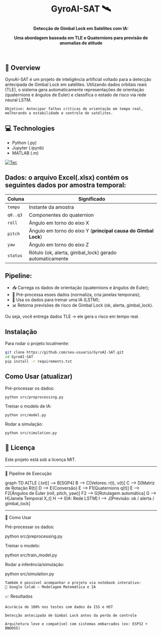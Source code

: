 <h1 align="center">GyroAI-SAT 🛰️<p></h1>


<div align="center">
  <strong>Detecção de Gimbal Lock em Satélites com IA:<p>Uma abordagem baseada em TLE e Quaternions para previsão de anomalias de atitude<p></strong><br> 
</div>

## 🔭 Overview

GyroAI-SAT é um projeto de inteligência artificial voltado para a detecção antecipada de Gimbal Lock em satélites. Utilizando dados orbitais reais (TLE), o sistema gera automaticamente representações de orientação (quaternions e ângulos de Euler) e classifica o estado de risco via rede neural LSTM.

    Objetivo: Antecipar falhas críticas de orientação em tempo real, melhorando a estabilidade e controle de satélites.

## 💻 Technologies

- Python (.py)
- Jupyter (.ipynb)
- MATLAB (.m)

[![Tec](https://skillicons.dev/icons?i=py,sklearn,tensorflow,matlab)](https://skillicons.dev)

## Dados: o arquivo Excel(.xlsx) contém os seguintes dados por amostra temporal:

| Coluna   | Significado                                                    |
| -------- | -------------------------------------------------------------- |
| `tempo`  | Instante da amostra                                            |
| `q0..q3` | Componentes do quaternion                                      |
| `roll`   | Ângulo em torno do eixo X                                      |
| `pitch`  | Ângulo em torno do eixo Y (**principal causa do Gimbal Lock**) |
| `yaw`    | Ângulo em torno do eixo Z                                      |
| `status` | Rótulo (ok, alerta, gimbal\_lock) gerado automaticamente       |

## Pipeline:

- 📥 Carrega os dados de orientação (quaternions e ângulos de Euler);
- 🔧 Pré-processa esses dados (normaliza, cria janelas temporais);
- 🧠 Usa os dados para treinar uma IA (LSTM);
- 📊 Retorna previsões de risco de Gimbal Lock (ok, alerta, gimbal_lock).

Ou seja, você entrega dados TLE → ele gera o risco em tempo real.

## Instalação
Para rodar o projeto localmente:
```bash
git clone https://github.com/seu-usuario/GyroAI-SAT.git
cd GyroAI-SAT
pip install -r requirements.txt
```

## Como Usar (atualizar)

Pré-processar os dados:

    python src/preprocessing.py

Treinar o modelo de IA:

    python src/model.py

Rodar a simulação:

    python src/simulation.py

## 📜 Licença

Este projeto está sob a licença MIT.

---

🧪 Pipeline de Execução

graph TD
  A[TLE (.txt)] --> B[SGP4]
  B --> C[Vetores: r(t), v(t)]
  C --> D[Matriz de Rotação R(t)]
  D --> E{Conversão}
  E --> F1[Quaternions q(t)]
  E --> F2[Ângulos de Euler (roll, pitch, yaw)]
  F2 --> G[Rotulagem automática]
  G --> H[Janela Temporal X_t]
  H --> I[IA: Rede LSTM]
  I --> J[Previsão: ok / alerta / gimbal_lock]

---

🚀 Como Usar

Pré-processar os dados:

python src/preprocessing.py

Treinar o modelo:

python src/train_model.py

Rodar a inferência/simulação:

python src/simulation.py

    Também é possível acompanhar o projeto via notebook interativo:
    🧮 Google Colab – Modelagem Matemática e IA

📈 Resultados

    Acurácia de 100% nos testes com dados da ISS e HST

    Detecção antecipada de Gimbal Lock antes da perda de controle

    Arquitetura leve e compatível com sistemas embarcados (ex: ESP32 + BNO055)
